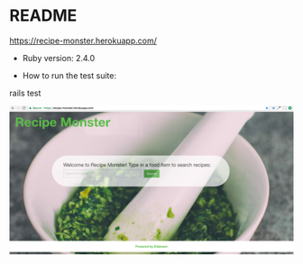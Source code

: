 # README

https://recipe-monster.herokuapp.com/

* Ruby version: 2.4.0

* How to run the test suite:

rails test

![Homepage Screenshot](docs/HomeScreenShot.png)
